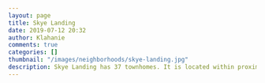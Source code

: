 ```yaml
---
layout: page
title: Skye Landing
date: 2019-07-12 20:32
author: Klahanie
comments: true
categories: []
thumbnail: "/images/neighborhoods/skye-landing.jpg"
description: Skye Landing has 37 townhomes. It is located within proximity of the QFC shopping center and commercial area of Klahanie as well as it has access to the Yellow Lake trail.
---
```

<object type="image/svg+xml" data="{{site.url}}images/neighborhoods/skye-landing.svg" class="img-fluid"/>